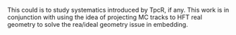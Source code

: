 This could is to study systematics introduced by TpcR, if any. 
This work is in conjunction with using the idea of projecting MC tracks to HFT real geometry to solve the rea/ideal geometry issue in embedding.
